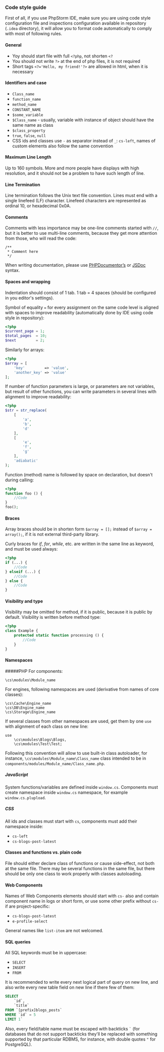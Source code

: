 ### Code style guide
First of all, if you use PhpStorm IDE, make sure you are using code style configuration file and inspections configuration available in repository (`.idea` directory), it will allow you to format code automatically to comply with most of following rules.

#### General
* Yoy should start file with full `<?php`, not shorten `<?`
* You should not write `?>` at the end of php files, it is not required
* Short tags `<?='Hello, my friend!'?>` are allowed in html, when it is necessary

#### Identifiers and case
* `Class_name`
* `function_name`
* `method_name`
* `CONSTANT_NAME`
* `$some_variable`
* `$Class_name` - usually, variable with instance of object should have the same name as class
* `$class_property`
* `true`, `false`, `null`
* CSS ids and classes use `-` as separator instead of `_`: `cs-left`, names of custom elements also follow the same convention

#### Maximum Line Length
Up to 160 symbols. More and more people have displays with high resolution, and it should not be a problem to have such length of line.

#### Line Termination
Line termination follows the Unix text file convention. Lines must end with a single linefeed (LF) character. Linefeed characters are represented as ordinal 10, or hexadecimal 0x0A.

#### Comments
Comments with less importance may be one-line comments started with `//`, but it is better to use multi-line comments, because they get more attention from those, who will read the code:
```
/**
 * Comment here
 */
```
When writing documentation, please use [PHPDocumentor’s](http://www.phpdoc.org/docs/latest/for-users/phpdoc-reference.html.md) or [JSDoc](https://en.wikipedia.org/wiki/JSDoc) syntax.

#### Spaces and wrapping
Indentation should consist of 1 tab. 1 tab = 4 spaces (should be configured in you editor's settings).

Symbol of equality `=` for every assignment on the same code level is aligned with spaces to improve readability (automatically done by IDE using code style in repository):
```php
<?php
$current_page = 1;
$total_pages  = 10;
$next         = 2;
```
Similarly for arrays:
```php
<?php
$array = [
    'key'         => 'value',
    'another_key' => 'value'
];
```

If number of function parameters is large, or parameters are not variables, but result of other functions, you can write parameters in several lines with alignment to improve readability:
```php
<?php
$str = str_replace(
    [
        'a',
        'b',
        'd'
    ],
    [
        'e',
        'f',
        'g'
    ],
    'adiabatic'
);
```
Function (method) name is followed by space on declaration, but doesn't during calling:
```php
<?php
function foo () {
    //Code
}
foo();
```
#### Braces
Array braces should be in shorten form `$array = [];` instead of `$array = array();`, if it is not external third-party library.

Curly braces for *if*, *for*, *while*, etc. are written in the same line as keyword, and must be used always:
```php
<?php
if (...) {
    //Code
} elseif (...) {
    //Code
} else {
    //Code
}
```
#### Visibility and type
Visibility may be omitted for method, if it is public, because it is public by default. Visibility is written before method type:
```php
<?php
class Example {
    protected static function processing () {
        //Code
    }
}
```
#### Namespaces
#####PHP
For components:
```
\cs\modules\Module_name
```
For engines, following namespaces are used (derivative from names of core classes):
```
\cs\Cache\Engine_name
\cs\DB\Engine_name
\cs\Storage\Engine_name
```
If several classes from other namespaces are used, get them by one `use` with alignment of each class on new line:
```
use
    \cs\modules\Blogs\Blogs,
    \cs\modules\Test\Test;
```
Following this convention will allow to use built-in class autoloader, for instance, `\cs\modules\Module_name\Class_name` class intended to be in `components/modules/Module_name/Class_name.php`.

##### JavaScript
System functions/variables are defined inside `window.cs`.
Components must create namespace inside `window.cs` namespace, for example `window.cs.plupload`.

##### CSS
All ids and classes must start with `cs`, components must add their namespace inside:
* `cs-left`
* `cs-blogs-post-latest`

#### Classes and functions vs. plain code
File should either declare class of functions or cause side-effect, not both at the same file.
There may be several functions in the same file, but there should be only one class to work properly with classes autoloading.

#### Web Components
Names of Web Components elements should start with `cs-` also and contain component name in logs or short form, or use some other prefix without `cs-` if are project-specific:
* `cs-blogs-post-latest`
* `e-profile-select`

General names like `list-item` are not welcomed.

#### SQL queries
All SQL keywords must be in uppercase:
* `SELECT`
* `INSERT`
* `FROM`

It is recommended to write every next logical part of query on new line, and also write every new table field on new line if there few of them:
```sql
SELECT
    `id`,
    `title`
FROM `[prefix]blogs_posts`
WHERE `id` = 5
LIMIT 1`
```

Also, every field/table name must be escaped with backticks `` ` `` (for databases that do not support backticks they'll be replaced with something supported by that particular RDBMS, for instance, with double quotes `"` for PostgreSQL).

